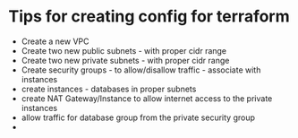 # Tips for creating config for terraform

- Create a new VPC
- Create two new public subnets - with proper cidr range
- Create two new private subnets - with proper cidr range
- Create security groups - to allow/disallow traffic - associate with instances
- create instances - databases in proper subnets
- create NAT Gateway/Instance to allow internet access to the private instances
- allow traffic for database group from the private security group
- 